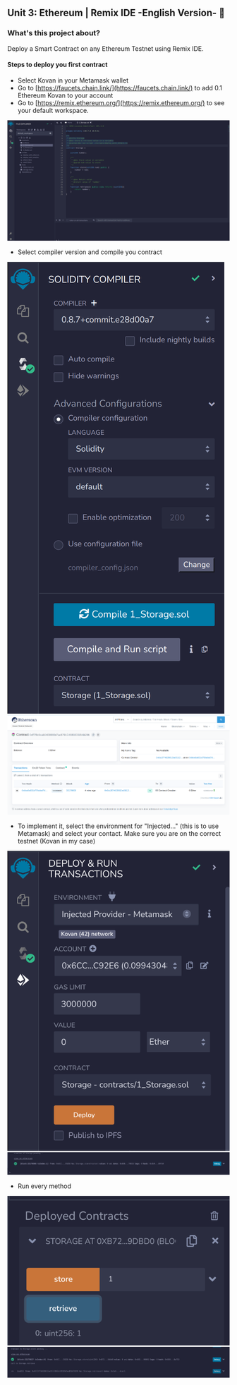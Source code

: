 ## Unit 3: Ethereum | Remix IDE -English Version- 🚀

### What's this project about?

Deploy a Smart Contract on any Ethereum Testnet using Remix IDE. 

#### Steps to deploy you first contract 

- Select Kovan in your Metamask wallet
- Go to [https://faucets.chain.link/](https://faucets.chain.link/) to add 0.1 Ethereum Kovan to your account
- Go to [https://remix.ethereum.org/](https://remix.ethereum.org/) to see your default workspace.

![Output](./assets/01-SelectContract.png?raw=true)

- Select compiler version and compile you contract

![Output](./assets/02-Compile.png?raw=true)
![Output](./assets/00-Contract-Deployed.png?raw=true)

- To implement it, select the environment for "Injected..." (this is to use Metamask) and select your contact. Make sure you are on the correct testnet (Kovan in my case)

![Output](./assets/03-Deploy.png?raw=true)
![Output](./assets/03-Deploy-02.png?raw=true)

- Run every method

![Output](./assets/04-Run.png?raw=true)
![Output](./assets/04-Run-02.png?raw=true)
